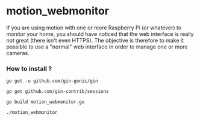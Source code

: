 # motion_webmonitor

If you are using motion with one or more Raspberry Pi (or whatever) to monitor your home, you should have noticed that the web interface is really not great (there isn't even HTTPS).
The objective is therefore to make it possible to use a "normal" web interface in order to manage one or more cameras.

### How to install ?

`go get -u github.com/gin-gonic/gin`

`go get github.com/gin-contrib/sessions`

`go build motion_webmonitor.go`

`./motion_webmonitor`